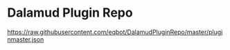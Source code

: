 # Dalamud Plugin Repo
https://raw.githubusercontent.com/eqbot/DalamudPluginRepo/master/pluginmaster.json
